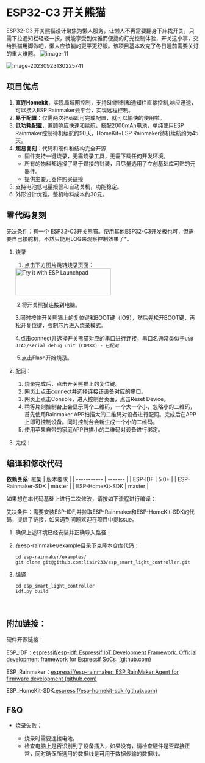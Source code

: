 # ESP32-C3 开关熊猫

ESP32-C3 开关熊猫设计聚焦为懒人服务，让懒人不再需要翻身下床找开关，只需下拉通知栏轻轻一按，就能享受到优雅而便捷的灯光控制体验，开关这小事，交给熊猫用脚做吧，懒人应该躺的更平更舒服。该项目基本攻克了冬日睡前需要关灯的重大难题。
![image-11](pic/main_raw2.gif)


![image-20230923130225741](pic/image-20230923130225741.png)

## 项目优点

1. **直连Homekit**，实现局域网控制，支持Siri控制和通知栏直接控制,响应迅速，可以接入ESP Rainmaker云平台，实现远程控制。
2. **易于配置**：仅需两次扫码即可完成配置，就可以愉快的使用啦。
3. **低功耗配置**，兼顾响应快速和续航，搭配2000mAh电池，单纯使用ESP Rainmaker控制待机续航约90天，HomeKit+ESP Rainmaker待机续航约为45天。
4. **超易复刻**：代码和硬件和结构完全开源
   - 固件支持一键烧录，无需烧录工具，无需下载任何开发环境。
   - 所有的物料都选择了易于焊接的封装，且尽量选用了立创基础库可贴的元器件。
   - 提供主要元器件购买链接
5. 支持电池低电量报警和自动关机，功能稳定。
6. 外形设计优雅，整机物料成本约30元。

## 零代码复刻

先决条件：有一个 ESP32-C3开关熊猫。使用其他ESP32-C3开发板也可，但需要自己接舵机，不然只能用LOG来观察控制效果了*。

1. 烧录

   1. 点击下方图片跳转烧录页面：

   <a href="https://espressif.github.io/esp-launchpad/?flashConfigURL=https://lisir233.github.io/esp_smart_light_controller/config.toml">
       <img alt="Try it with ESP Launchpad" src="https://espressif.github.io/esp-launchpad/assets/try_with_launchpad.png" width="250" height="70">
   </a>

   ​	2.将开关熊猫连接到电脑。

   ​	3.同时按住开关熊猫上的复位键和BOOT键（IO9），然后先松开BOOT键，再松开复位键，强制芯片进入烧录模式。

   ​	4.点击connect并选择开关熊猫对应的串口进行连接，串口名通常类似于`USB JTAG/serial debug unit (COMXX) - 已配对`

   ​	5.点击Flash开始烧录。

2. 配网：

   1. 烧录完成后，点击开关熊猫上的复位键。
   2. 网页上点击connect并选择连接该设备对应的串口。
   3. 网页上点击Console，进入控制台页面，点击Reset Device。
   4. 稍等片刻控制台上会显示两个二维码，一个大一个小，忽略小的二维码，首先使用Rainmaker APP扫描大的二维码对设备进行配网。完成后在APP上即可控制设备。同时控制台会新生成一个小的二维码。
   5. 使用苹果自带的家庭APP扫描小的二维码对设备进行绑定。

3. 完成！

   [^注]: ESP3232-C3模组的flash必须大于等于4M

## 编译和修改代码
**依赖关系:**
 框架    | 版本要求 |
| ----------- | ------- |
| ESP-IDF     | 5.0+    |
| ESP-Rainmaker-SDK   | master  |
| ESP-HomeKit-SDK     | master  |

如果想在本代码基础上进行二次修改，请按如下流程进行编译：

先决条件：需要安装ESP-IDF,并拉取ESP-Rainmaker和ESP-HomeKit-SDK的代码，提供了链接，如果遇到问题欢迎在项目中提Issue。

1. 确保上述环境已经安装并正确导入路径：

2. 在esp-rainmaker/example目录下克隆本仓库代码：

   ```
   cd esp-rainmaker/examples/
   git clone git@github.com:lisir233/esp_smart_light_controller.git
   ```

3. 编译

   ```
   cd esp_smart_light_controller
   idf.py build
   ```

​	

## 附加链接：

硬件开源链接：

ESP_IDF：[espressif/esp-idf: Espressif IoT Development Framework. Official development framework for Espressif SoCs. (github.com)](https://github.com/espressif/esp-idf)

ESP_Rainmaker：[espressif/esp-rainmaker: ESP RainMaker Agent for firmware development (github.com)](https://github.com/espressif/esp-rainmaker)

ESP_HomeKit-SDK:[espressif/esp-homekit-sdk (github.com)](https://github.com/espressif/esp-homekit-sdk)

## F&Q

- 烧录失败：

  - 烧录时需要连接电池。
  - 检查电脑上是否识别到了设备插入，如果没有，请检查硬件是否焊接正常，同时确保所选用的数据线是可用于数据传输的数据线。

